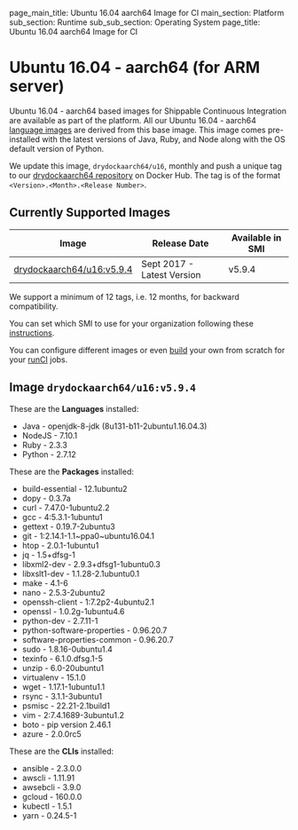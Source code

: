 page_main_title: Ubuntu 16.04 aarch64 Image for CI
main_section: Platform
sub_section: Runtime
sub_sub_section: Operating System
page_title: Ubuntu 16.04 aarch64 Image for CI

# Ubuntu 16.04 - aarch64 (for ARM server)

Ubuntu 16.04 - aarch64 based images for Shippable Continuous Integration are available as part of the platform. All our Ubuntu 16.04 - aarch64 [language images](/platform/runtime/language/overview) are derived from this base image. This image comes pre-installed with the latest versions of Java, Ruby, and Node along with the OS default version of Python.

We update this image, `drydockaarch64/u16`, monthly and push a unique tag to our [drydockaarch64 repository](https://hub.docker.com/r/drydockaarch64/u16/) on Docker Hub. The tag is of the format `<Version>.<Month>.<Release Number>`.

## Currently Supported Images

|Image| Release Date |Available in SMI |
|----------|------------|-----|
[drydockaarch64/u16:v5.9.4](/platform/runtime/os/ubuntu16-aarch64#v594)  | Sept 2017 - Latest Version | v5.9.4

We support a minimum of 12 tags, i.e. 12 months, for backward compatibility.

You can set which SMI to use for your organization following these [instructions](/ci/build-image).

You can configure different images or even [build](/ci/custom-docker-image) your own from scratch for your [runCI](/platform/workflow/job/runci) jobs.

<a name="v594"></a>
## Image `drydockaarch64/u16:v5.9.4`

These are the **Languages** installed:

* Java - openjdk-8-jdk (8u131-b11-2ubuntu1.16.04.3)
* NodeJS - 7.10.1
* Ruby - 2.3.3
* Python - 2.7.12

These are the **Packages** installed:

*  build-essential - 12.1ubuntu2
*  dopy - 0.3.7a
*  curl - 7.47.0-1ubuntu2.2
*  gcc - 4:5.3.1-1ubuntu1
*  gettext - 0.19.7-2ubuntu3
*  git - 1:2.14.1-1.1~ppa0~ubuntu16.04.1
*  htop - 2.0.1-1ubuntu1
*  jq - 1.5+dfsg-1
*  libxml2-dev - 2.9.3+dfsg1-1ubuntu0.3
*  libxslt1-dev - 1.1.28-2.1ubuntu0.1
*  make - 4.1-6
*  nano - 2.5.3-2ubuntu2
*  openssh-client - 1:7.2p2-4ubuntu2.1
*  openssl - 1.0.2g-1ubuntu4.6
*  python-dev - 2.7.11-1
*  python-software-properties - 0.96.20.7
*  software-properties-common - 0.96.20.7
*  sudo - 1.8.16-0ubuntu1.4
*  texinfo - 6.1.0.dfsg.1-5
*  unzip - 6.0-20ubuntu1
*  virtualenv - 15.1.0
*  wget - 1.17.1-1ubuntu1.1
*  rsync - 3.1.1-3ubuntu1
*  psmisc - 22.21-2.1build1
*  vim - 2:7.4.1689-3ubuntu1.2
*  boto - pip version 2.46.1
*  azure - 2.0.0rc5

These are the **CLIs** installed:

* ansible - 2.3.0.0
* awscli - 1.11.91
* awsebcli - 3.9.0
* gcloud - 160.0.0
* kubectl - 1.5.1
* yarn - 0.24.5-1

